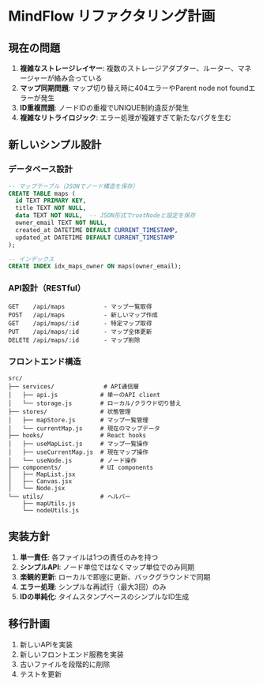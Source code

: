 # MindFlow リファクタリング計画

## 現在の問題

1. **複雑なストレージレイヤー**: 複数のストレージアダプター、ルーター、マネージャーが絡み合っている
2. **マップ同期問題**: マップ切り替え時に404エラーやParent node not foundエラーが発生
3. **ID重複問題**: ノードIDの重複でUNIQUE制約違反が発生
4. **複雑なリトライロジック**: エラー処理が複雑すぎて新たなバグを生む

## 新しいシンプル設計

### データベース設計

```sql
-- マップテーブル（JSONでノード構造を保存）
CREATE TABLE maps (
  id TEXT PRIMARY KEY,
  title TEXT NOT NULL,
  data TEXT NOT NULL,  -- JSON形式でrootNodeと設定を保存
  owner_email TEXT NOT NULL,
  created_at DATETIME DEFAULT CURRENT_TIMESTAMP,
  updated_at DATETIME DEFAULT CURRENT_TIMESTAMP
);

-- インデックス
CREATE INDEX idx_maps_owner ON maps(owner_email);
```

### API設計（RESTful）

```
GET    /api/maps           - マップ一覧取得
POST   /api/maps           - 新しいマップ作成
GET    /api/maps/:id       - 特定マップ取得
PUT    /api/maps/:id       - マップ全体更新
DELETE /api/maps/:id       - マップ削除
```

### フロントエンド構造

```
src/
├── services/              # API通信層
│   ├── api.js            # 単一のAPI client
│   └── storage.js        # ローカル/クラウド切り替え
├── stores/               # 状態管理
│   ├── mapStore.js       # マップ一覧管理  
│   └── currentMap.js     # 現在のマップデータ
├── hooks/                # React hooks
│   ├── useMapList.js     # マップ一覧操作
│   ├── useCurrentMap.js  # 現在マップ操作
│   └── useNode.js        # ノード操作
├── components/           # UI components
│   ├── MapList.jsx
│   ├── Canvas.jsx
│   └── Node.jsx
└── utils/                # ヘルパー
    ├── mapUtils.js
    └── nodeUtils.js
```

## 実装方針

1. **単一責任**: 各ファイルは1つの責任のみを持つ
2. **シンプルAPI**: ノード単位ではなくマップ単位でのみ同期
3. **楽観的更新**: ローカルで即座に更新、バックグラウンドで同期
4. **エラー処理**: シンプルな再試行（最大3回）のみ
5. **IDの単純化**: タイムスタンプベースのシンプルなID生成

## 移行計画

1. 新しいAPIを実装
2. 新しいフロントエンド服務を実装
3. 古いファイルを段階的に削除
4. テストを更新